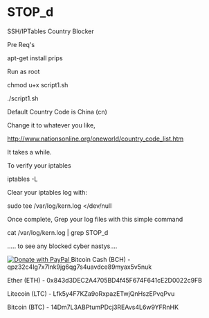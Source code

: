 # STOP_d
SSH/IPTables Country Blocker

Pre Req's

apt-get install prips

Run as root


chmod u+x script1.sh


./script1.sh


Default Country Code is China (cn)


Change it to whatever you like, 


http://www.nationsonline.org/oneworld/country_code_list.htm


It takes a while.

To verify your iptables

iptables -L 

Clear your iptables log with:

sudo tee /var/log/kern.log </dev/null

Once complete, Grep your log files with this simple command

cat /var/log/kern.log | grep STOP_d

..... to see any blocked cyber nastys....


<a href="https://www.paypal.com/cgi-bin/webscr?cmd=_s-xclick&hosted_button_id=WQ6V6K8ZY6D84">
  <img src="https://www.paypalobjects.com/en_US/GB/i/btn/btn_donateCC_LG.gif" alt="Donate with PayPal" />
</a>
Bitcoin Cash (BCH) - qpz32c4lg7x7lnk9jg6qg7s4uavdce89myax5v5nuk

Ether (ETH) - 0x843d3DEC2A4705BD4f45F674F641cE2D0022c9FB

Litecoin (LTC) - Lfk5y4F7KZa9oRxpazETwjQnHszEPvqPvu

Bitcoin (BTC) - 14Dm7L3ABPtumPDcj3REAvs4L6w9YFRnHK
